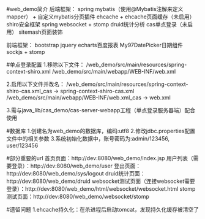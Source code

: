 #web_demo简介
后端框架：
spring
mybatis（使用@Mybatis注解来定义mapper） + 自定义mybatis分页插件
ehcache + ehcache页面缓存（未启用）
shiro安全框架
spring websocket + stomp
druid统计分析
cas单点登录（未启用）
sitemash页面装饰

前端框架：
bootstrap
jquery
echarts百度报表
My97DatePicker日期组件
sockjs + stomp


#单点登录配置
1.移除以下文件：
/web_demo/src/main/resources/spring-context-shiro.xml
/web_demo/src/main/webapp/WEB-INF/web.xml

2.启用以下文件并改名：
/web_demo/src/main/resources/spring-context-shiro-cas.xml_cas -> spring-context-shiro-cas.xml
/web_demo/src/main/webapp/WEB-INF/web.xml_cas -> web.xml

3.需与java_lib/cas_demo/cas-server-webapp工程（单点登录服务器端）配合使用


#数据库
1.创建名为web_demo的数据库，编码:utf8
2.修改jdbc.properties配置文件中的相关参数
3.系统初始化数据中，账号密码为:admin/123456, user/123456

#部分重要的url
首页页面：http://dev:8080/web_demo/index.jsp
用户列表（需要登录）：http://dev:8080/web_demo/user
登出页面：http://dev:8080/web_demo/sys/logout
druid统计页面：http://dev:8080/web_demo/druid
websocket测试页面（连接websocket需要登录）：http://dev:8080/web_demo/html/websocket/websocket.html
stomp测试页面：http://dev:8080/web_demo/websocket/stomp


#遗留问题
1.ehcache持久化：在杀进程后启动tomcat，发现持久化缓存被清空了



